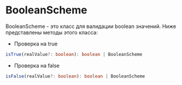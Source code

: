 # BooleanScheme
BooleanScheme - это класс для валидации boolean значений. 
Ниже представлены методы этого класса:
- Проверка на true
```ts
isTrue(realValue?: boolean): boolean | BooleanScheme
```
- Проверка на false
```ts
isFalse(realValue?: boolean): boolean | BooleanScheme
```
